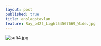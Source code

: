 ```yaml
---
layout: post
published: true
title: anslagstavlan
feature: Ray_o42f_Light54567669_Wide.jpg
---
```

![sufi4.jpg]({{site.baseurl}}/assets/images/posts/sufi4.jpg)

